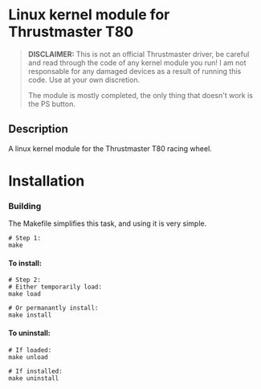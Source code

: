 # Linux kernel module for Thrustmaster T80

> **DISCLAIMER:** This is not an official Thrustmaster driver,
> be careful and read through the code of any kernel module you run!
> I am not responsable for any damaged devices as a result of running
> this code. Use at your own discretion.
> 
> The module is mostly completed, the only thing that doesn't work is the PS button.

## Description

A linux kernel module for the Thrustmaster T80 racing wheel. 


# Installation

### Building
The Makefile simplifies this task, and using it is very simple.
```shell
# Step 1:
make
```
#### To install:
```shell
# Step 2:
# Either temporarily load:
make load

# Or permanantly install:
make install
```
#### To uninstall:
```shell
# If loaded:
make unload

# If installed:
make uninstall
```
